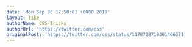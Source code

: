 ```yaml
---
date: 'Mon Sep 30 17:50:01 +0000 2019'
layout: like
authorName: CSS-Tricks
authorUrl: 'https://twitter.com/css'
originalPost: 'https://twitter.com/css/status/1178728719361466371'
---
```

